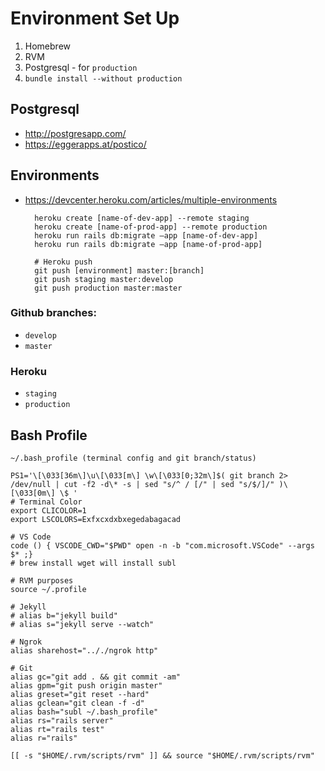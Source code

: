 # Environment Set Up

1. Homebrew
2. RVM
3. Postgresql - for `production`
4. `bundle install --without production`


## Postgresql
* http://postgresapp.com/
* https://eggerapps.at/postico/


## Environments
* https://devcenter.heroku.com/articles/multiple-environments

		heroku create [name-of-dev-app] --remote staging
		heroku create [name-of-prod-app] --remote production
		heroku run rails db:migrate —app [name-of-dev-app]
		heroku run rails db:migrate —app [name-of-prod-app]

		# Heroku push
		git push [environment] master:[branch]
		git push staging master:develop
		git push production master:master
		

### Github branches: 
* `develop`
* `master`

### Heroku
* `staging`
* `production`

## Bash Profile

	~/.bash_profile (terminal config and git branch/status)

	PS1='\[\033[36m\]\u\[\033[m\] \w\[\033[0;32m\]$( git branch 2> /dev/null | cut -f2 -d\* -s | sed "s/^ / [/" | sed "s/$/]/" )\[\033[0m\] \$ '
	# Terminal Color
	export CLICOLOR=1
	export LSCOLORS=Exfxcxdxbxegedabagacad

	# VS Code
	code () { VSCODE_CWD="$PWD" open -n -b "com.microsoft.VSCode" --args $* ;}
	# brew install wget will install subl

	# RVM purposes
	source ~/.profile

	# Jekyll
	# alias b="jekyll build"
	# alias s="jekyll serve --watch"

	# Ngrok
	alias sharehost=".././ngrok http"

	# Git
	alias gc="git add . && git commit -am"
	alias gpm="git push origin master"
	alias greset="git reset --hard"
	alias gclean="git clean -f -d"
	alias bash="subl ~/.bash_profile"
	alias rs="rails server"
	alias rt="rails test"
	alias r="rails"

	[[ -s "$HOME/.rvm/scripts/rvm" ]] && source "$HOME/.rvm/scripts/rvm"
	


